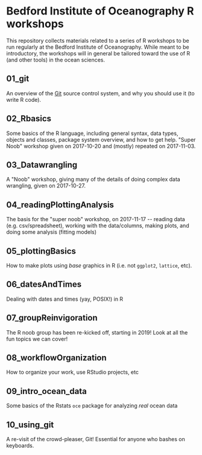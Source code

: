 # Bedford Institute of Oceanography R workshops

This repository collects materials related to a series of R workshops to be run regularly at the Bedford Institute of Oceanography. While meant to be introductory, the workshops will in general be tailored toward the use of R (and other tools) in the ocean sciences. 

## 01_git

An overview of the [Git](www.git-scm.com) source control system, and why you should use it (to write R code).

## 02_Rbasics

Some basics of the R language, including general syntax, data types, objects and classes, package system overview, and how to get help. "Super Noob" workshop given on 2017-10-20 and (mostly) repeated on 2017-11-03.

## 03_Datawrangling

A "Noob" workshop, giving many of the details of doing complex data wrangling, given on 2017-10-27.

## 04_readingPlottingAnalysis

The basis for the "super noob" workshop, on 2017-11-17 -- reading data (e.g. csv/spreadsheet), working with the data/columns, making plots, and doing some analysis (fitting models)

## 05_plottingBasics

How to make plots using *base* graphics in R (i.e. not `ggplot2`, `lattice`, etc). 

## 06_datesAndTimes

Dealing with dates and times (yay, POSIX!) in R

## 07_groupReinvigoration

The R noob group has been re-kicked off, starting in 2019! Look at all the fun topics we can cover!

## 08_workflowOrganization

How to organize your work, use RStudio projects, etc

## 09_intro_ocean_data

Some basics of the Rstats `oce` package for analyzing *real* ocean data

## 10_using_git

A re-visit of the crowd-pleaser, Git! Essential for anyone who bashes on keyboards.